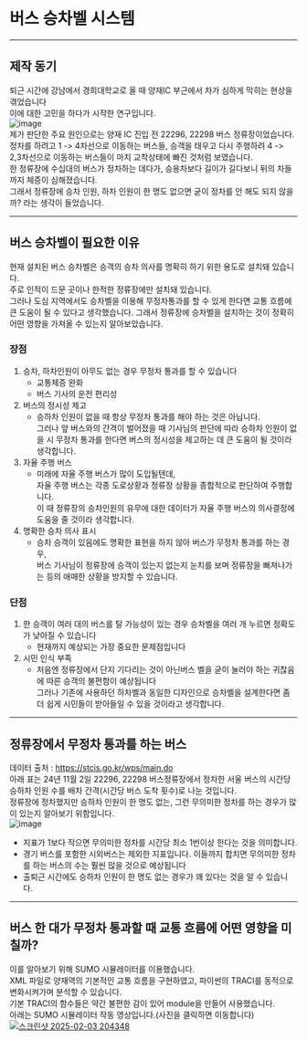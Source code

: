 # 버스 승차벨 시스템  

***

## 제작 동기  
퇴근 시간에 강남에서 경희대학교로 올 때 양재IC 부근에서 차가 심하게 막히는 현상을 겪었습니다  
이에 대한 고민을 하다가 시작한 연구입니다.  
![image](https://github.com/user-attachments/assets/3c589c7c-597a-4b12-a145-26dfda7cba6b)  
제가 판단한 주요 원인으로는 양재 IC 진입 전 22296, 22298 버스 정류장이었습니다.  
정차를 하려고 1 -> 4차선으로 이동하는 버스들, 승객을 태우고 다시 주행하려 4 -> 2,3차선으로 이동하는 버스들이 마치 교착상태에 빠진 것처럼 보였습니다.  
한 정류장에 수십대의 버스가 정차하는 데다가, 승용차보다 길이가 길다보니 뒤의 차들까지 체증이 심해졌습니다.  
그래서 정류장에 승차 인원, 하차 인원이 한 명도 없으면 굳이 정차를 안 해도 되지 않을까? 라는 생각이 들었습니다.   

***

## 버스 승차벨이 필요한 이유  
현재 설치된 버스 승차벨은 승객의 승차 의사를 명확히 하기 위한 용도로 설치돼 있습니다.  
주로 인적이 드문 곳이나 한적한 정류장에만 설치돼 있습니다.  
그러나 도심 지역에서도 승차벨을 이용해 무정차통과를 할 수 있게 한다면 교통 흐름에 큰 도움이 될 수 있다고 생각했습니다.
그래서 정류장에 승차벨을 설치하는 것이 정확히 어떤 영향을 가져올 수 있는지 알아보았습니다.

### 장점  
1. 승차, 하차인원이 아무도 없는 경우 무정차 통과를 할 수 있습니다
   - 교통체증 완화  
   - 버스 기사의 운전 편리성  
2. 버스의 정시성 제고  
   - 승하차 인원이 없을 때 항상 무정차 통과를 해야 하는 것은 아닙니다.  
     그러나 앞 버스와의 간격이 벌어졌을 때 기사님의 판단에 따라 승하차 인원이 없을 시 무정차 통과를 한다면 버스의 정시성을 제고하는 데 큰 도움이 될 것이라 생각합니다.  
3. 자율 주행 버스
   - 미래에 자율 주행 버스가 많이 도입될텐데,  
     자율 주행 버스는 각종 도로상황과 정류장 상황을 종합적으로 판단하여 주행합니다.  
     이 때 정류장의 승차인원의 유무에 대한 데이터가 자율 주행 버스의 의사결정에 도움을 줄 것이라 생각합니다.  
4. 명확한 승차 의사 표시
   - 승차 승객이 있음에도 명확한 표현을 하지 않아 버스가 무정차 통과를 하는 경우,  
     버스 기사님이 정류장에 승객이 있는지 없는지 눈치를 보며 정류장을 빠져나가는 등의 애매한 상황을 방지할 수 있습니다.  

### 단점  
1. 한 승객이 여러 대의 버스를 탈 가능성이 있는 경우 승차벨을 여러 개 누르면 정확도가 낮아질 수 있습니다
    - 현재까지 예상되는 가장 중요한 문제점입니다
2. 시민 인식 부족
    - 처음엔 정류장에서 단지 기다리는 것이 아닌버스 벨을 굳이 눌러야 하는 귀찮음에 따른 승객의 불편함이 예상됩니다  
      그러나 기존에 사용하던 하차벨과 동일한 디자인으로 승차벨을 설계한다면 좀 더 쉽게 시민들이 받아들일 수 있을 것이라고 생각합니다.  
      
***  

## 정류장에서 무정차 통과를 하는 버스  
데이터 출처 : https://stcis.go.kr/wps/main.do  
아래 표는 24년 11월 2일 22296, 22298 버스정류장에서 정차한 서울 버스의 시간당 승하차 인원 수를 배차 간격(시간당 버스 도착 횟수)로 나눈 것입니다.  
정류장에 정차했지만 승하차 인원이 한 명도 없는, 그런 무의미한 정차를 하는 경우가 많이 있는지 알아보기 위함입니다.  
![image](https://github.com/user-attachments/assets/dd23f767-193b-4c61-b7d9-73a76745cb0f)  
 - 지표가 1보다 작으면 무의미한 정차를 시간당 최소 1번이상 한다는 것을 의미합니다.  
 - 경기 버스를 포함한 시외버스는 제외한 지표입니다. 이들까지 합치면 무의미한 정차를 하는 버스의 수는 훨씬 많을 것으로 예상됩니다
 - 출퇴근 시간에도 승하차 인원이 한 명도 없는 경우가 꽤 있다는 것을 알 수 있습니다.

***

## 버스 한 대가 무정차 통과할 때 교통 흐름에 어떤 영향을 미칠까?  
이를 알아보기 위해 SUMO 시뮬레이터를 이용했습니다.  
XML 파일로 양재역의 기본적인 교통 흐름을 구현하였고, 파이썬의 TRACI를 동적으로 변화시켜가며 분석할 수 있습니다.  
기본 TRACI의 함수들은 약간 불편한 감이 있어 module을 만들어 사용했습니다.  
아래는 SUMO 시뮬레이터 작동 영상입니다.(사진을 클릭하면 이동합니다)  
[![스크린샷 2025-02-03 204348](https://github.com/user-attachments/assets/247ce295-f069-45eb-a7ce-00ae523542a5)](https://drive.google.com/file/d/1t1uhKbOX0oOuoUdVrPoII3SIbRqqTlVN/view?usp=sharing)  


